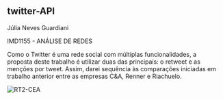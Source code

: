 ## twitter-API


Júlia Neves Guardiani


IMD1155 - ANÁLISE DE REDES


Como o Twitter é uma rede social com múltiplas funcionalidades, a proposta deste trabalho é utilizar duas das principais: o retweet e as menções por tweet. Assim, darei sequência às comparações iniciadas em trabalho anterior entre as empresas C&A, Renner e Riachuelo.


![RT2-CEA](https://user-images.githubusercontent.com/42269517/133455705-f5ac6b81-d51a-418c-806a-c3bf1f1b4f9a.png)
